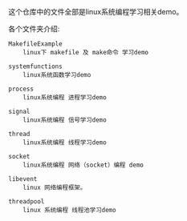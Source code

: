这个仓库中的文件全部是linux系统编程学习相关demo。

各个文件夹介绍:

	MakefileExample
		linux下 makefile 及 make命令 学习demo
	
	systemfunctions	
		linux系统函数学习demo

	process
		linux系统编程 进程学习demo
	
	signal
		linux系统编程 信号学习demo
	
	thread
		linux系统编程 线程学习demo
	
	socket
		linux系统编程 网络（socket）编程 demo		

	libevent
		linux 网络编程框架。
	
	threadpool
		linux 系统编程 线程池学习demo
